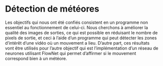 # Détection de météores

Les objectifs qui nous ont été confiés consistent en un programme non essentiel au fonctionnement de celui-ci. Nous cherchons à améliorer la qualité des images de sorties, ce qui est possible en réduisant le nombre de pixels de sortie, et ceci à l’aide d’un programme qui peut détecter les zones d’intérêt d’une vidéo où un mouvement a lieu. D’autre part, ces résultats vont être utilisés pour l’autre objectif qui est l’implémentation d’un réseau de neurones utilisant FlowNet qui permet d’affirmer si le mouvement correspond bien à un météore.